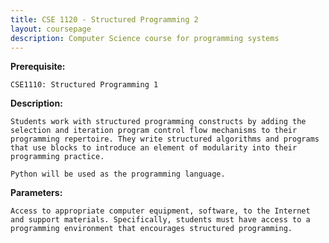 ```yaml
---
title: CSE 1120 - Structured Programming 2
layout: coursepage
description: Computer Science course for programming systems
---
```

    
**Prerequisite:**

    CSE1110: Structured Programming 1

**Description:**
    
    Students work with structured programming constructs by adding the selection and iteration program control flow mechanisms to their programming repertoire. They write structured algorithms and programs that use blocks to introduce an element of modularity into their programming practice.
    
    Python will be used as the programming language.

**Parameters:**

    Access to appropriate computer equipment, software, to the Internet and support materials. Specifically, students must have access to a programming environment that encourages structured programming.
